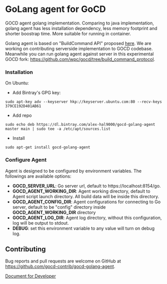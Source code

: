 GoLang agent for GoCD
=========================

GOCD agent golang implementation. Comparing to java implementation, golang agent has less installation dependency, less memory footprint and shorter boostrap time. More suitable for running in container.

Golang agent is based on "BuildCommand API" proposed [here](https://github.com/gocd/gocd/issues/1954). We are working on contributing serverside implementation to GOCD codebase. Meanwhile you can run golang agent against server in this experimental GOCD fork: https://github.com/wpc/gocd/tree/build_command_protocol.

### Installation

On Ubuntu:
* Add Bintray's GPG key:
```
sudo apt-key adv --keyserver hkp://keyserver.ubuntu.com:80 --recv-keys 379CE192D401AB61
```
* Add repo
```
sudo echo deb https://dl.bintray.com/alex-hal9000/gocd-golang-agent master main | sudo tee -a /etc/apt/sources.list
```
* Install
```
sudo apt-get install gocd-golang-agent
```

### Configure Agent

Agent is designed to be configured by environment variables. The followings are available options:

* **GOCD_SERVER_URL**: Go server url, default to https://localhost:8154/go.
* **GOCD_AGENT_WORKING_DIR**: Agent working directory, default to Agent script launch directory. All build data will be inside this directory.
* **GOCD_AGENT_CONFIG_DIR**: Agent configurations for connecting to Go server, default to be "config" directory inside **GOCD_AGENT_WORKING_DIR** directory
* **GOCD_AGENT_LOG_DIR**: Agent log directory, without this configuration, log will be output to stdout.
* **DEBUG**: set this environment variable to any value will turn on debug log.

## Contributing

Bug reports and pull requests are welcome on GitHub at https://github.com/gocd-contrib/gocd-golang-agent.

[Document for Developer](/gocd-contrib/gocd-golang-agent/wiki/For-Developer)

